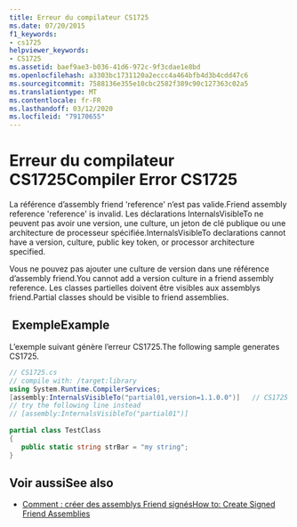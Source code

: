 ```yaml
---
title: Erreur du compilateur CS1725
ms.date: 07/20/2015
f1_keywords:
- cs1725
helpviewer_keywords:
- CS1725
ms.assetid: baef9ae3-b036-41d6-972c-9f3cdae1e8bd
ms.openlocfilehash: a3303bc1731120a2eccc4a464bfb4d3b4cdd47c6
ms.sourcegitcommit: 7588136e355e10cbc2582f389c90c127363c02a5
ms.translationtype: MT
ms.contentlocale: fr-FR
ms.lasthandoff: 03/12/2020
ms.locfileid: "79170655"
---
```

# <a name="compiler-error-cs1725"></a><span data-ttu-id="e7e18-102">Erreur du compilateur CS1725</span><span class="sxs-lookup"><span data-stu-id="e7e18-102">Compiler Error CS1725</span></span>
<span data-ttu-id="e7e18-103">La référence d’assembly friend 'reference' n’est pas valide.</span><span class="sxs-lookup"><span data-stu-id="e7e18-103">Friend assembly reference 'reference' is invalid.</span></span> <span data-ttu-id="e7e18-104">Les déclarations InternalsVisibleTo ne peuvent pas avoir une version, une culture, un jeton de clé publique ou une architecture de processeur spécifiée.</span><span class="sxs-lookup"><span data-stu-id="e7e18-104">InternalsVisibleTo declarations cannot have a version, culture, public key token, or processor architecture specified.</span></span>  
  
 <span data-ttu-id="e7e18-105">Vous ne pouvez pas ajouter une culture de version dans une référence d’assembly friend.</span><span class="sxs-lookup"><span data-stu-id="e7e18-105">You cannot add a version culture in a friend assembly reference.</span></span> <span data-ttu-id="e7e18-106">Les classes partielles doivent être visibles aux assemblys friend.</span><span class="sxs-lookup"><span data-stu-id="e7e18-106">Partial classes should be visible to friend assemblies.</span></span>  
  
## <a name="example"></a><span data-ttu-id="e7e18-107"> Exemple</span><span class="sxs-lookup"><span data-stu-id="e7e18-107">Example</span></span>  
 <span data-ttu-id="e7e18-108">L’exemple suivant génère l’erreur CS1725.</span><span class="sxs-lookup"><span data-stu-id="e7e18-108">The following sample generates CS1725.</span></span>  
  
```csharp  
// CS1725.cs  
// compile with: /target:library  
using System.Runtime.CompilerServices;  
[assembly:InternalsVisibleTo("partial01,version=1.1.0.0")]   // CS1725  
// try the following line instead  
// [assembly:InternalsVisibleTo("partial01")]  
  
partial class TestClass
{  
   public static string strBar = "my string";  
}  
```  
  
## <a name="see-also"></a><span data-ttu-id="e7e18-109">Voir aussi</span><span class="sxs-lookup"><span data-stu-id="e7e18-109">See also</span></span>

- [<span data-ttu-id="e7e18-110">Comment : créer des assemblys Friend signés</span><span class="sxs-lookup"><span data-stu-id="e7e18-110">How to: Create Signed Friend Assemblies</span></span>](../../standard/assembly/create-signed-friend.md)
